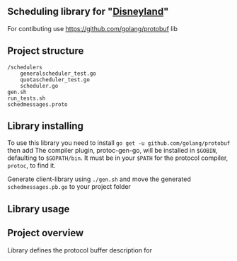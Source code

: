 Scheduling library for "[Disneyland](https://github.com/skygrid/disneyland)"
---
For contibuting use https://github.com/golang/protobuf lib

Project structure
---
```$xslt
/schedulers
    generalscheduler_test.go
    quotascheduler_test.go
    scheduler.go
gen.sh
run_tests.sh
schedmessages.proto
```

Library installing
----
To use this library you need to install `go get -u github.com/golang/protobuf` then add The compiler plugin, protoc-gen-go, will be installed in `$GOBIN`, defaulting to `$GOPATH/bin`. It must be in your `$PATH` for the protocol compiler, `protoc`, to find it.

Generate client-library using `./gen.sh` and move the generated `schedmessages.pb.go` to your project folder


Library usage
---


Project overview
----
Library defines the protocol buffer description for 
